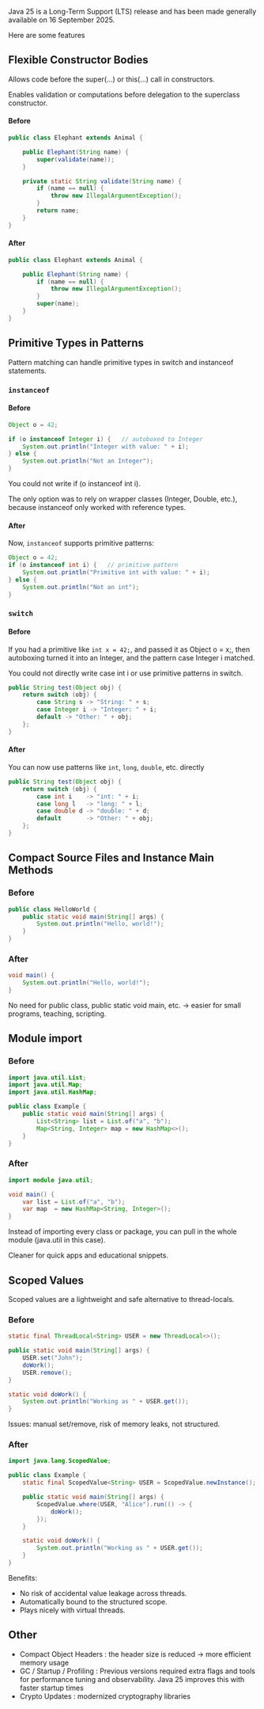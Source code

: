Java 25 is a Long-Term Support (LTS) release and has been made generally available on 16 September 2025.

Here are some features

## Flexible Constructor Bodies

Allows code before the super(...) or this(...) call in constructors.

Enables validation or computations before delegation to the superclass constructor.

#### Before

```java
public class Elephant extends Animal {

    public Elephant(String name) {
        super(validate(name));
    }

    private static String validate(String name) {
        if (name == null) {
            throw new IllegalArgumentException();
        }
        return name;
    }
}
```

#### After

```java
public class Elephant extends Animal {

    public Elephant(String name) {
        if (name == null) {
            throw new IllegalArgumentException();
        }
        super(name);
    }
}
```

## Primitive Types in Patterns

Pattern matching can handle primitive types in switch and instanceof statements.

### `instanceof`

#### Before

```java
Object o = 42;

if (o instanceof Integer i) {   // autoboxed to Integer
    System.out.println("Integer with value: " + i);
} else {
    System.out.println("Not an Integer");
}
```

You could not write if (o instanceof int i).

The only option was to rely on wrapper classes (Integer, Double, etc.), because instanceof only worked with reference types.

#### After

Now, `instanceof` supports primitive patterns:

```java
Object o = 42;
if (o instanceof int i) {   // primitive pattern
    System.out.println("Primitive int with value: " + i);
} else {
    System.out.println("Not an int");
}
```

### `switch`

#### Before

If you had a primitive like `int x = 42;`, and passed it as Object o = x;, then autoboxing turned it into an Integer, and the pattern case Integer i matched.

You could not directly write case int i or use primitive patterns in switch.

```java
public String test(Object obj) {
    return switch (obj) {
        case String s -> "String: " + s;
        case Integer i -> "Integer: " + i;
        default -> "Other: " + obj;
    };
}
```

#### After

You can now use patterns like `int`, `long`, `double`, etc. directly

```java
public String test(Object obj) {
    return switch (obj) {
        case int i    -> "int: " + i;
        case long l   -> "long: " + l;
        case double d -> "double: " + d;
        default       -> "Other: " + obj;
    };
}
```

## Compact Source Files and Instance Main Methods

### Before

```java
public class HelloWorld {
    public static void main(String[] args) {
        System.out.println("Hello, world!");
    }
}
```

### After

```java
void main() {
    System.out.println("Hello, world!");
}
```

No need for public class, public static void main, etc. → easier for small programs, teaching, scripting.

## Module import

### Before

```java
import java.util.List;
import java.util.Map;
import java.util.HashMap;

public class Example {
    public static void main(String[] args) {
        List<String> list = List.of("a", "b");
        Map<String, Integer> map = new HashMap<>();
    }
}

```

### After

```java
import module java.util;

void main() {
    var list = List.of("a", "b");
    var map  = new HashMap<String, Integer>();
}
```

Instead of importing every class or package, you can pull in the whole module (java.util in this case).

Cleaner for quick apps and educational snippets.

## Scoped Values

Scoped values are a lightweight and safe alternative to thread-locals.

### Before

```java
static final ThreadLocal<String> USER = new ThreadLocal<>();

public static void main(String[] args) {
    USER.set("John");
    doWork();
    USER.remove();
}

static void doWork() {
    System.out.println("Working as " + USER.get());
}
```

Issues: manual set/remove, risk of memory leaks, not structured.

### After

```java
import java.lang.ScopedValue;

public class Example {
    static final ScopedValue<String> USER = ScopedValue.newInstance();

    public static void main(String[] args) {
        ScopedValue.where(USER, "Alice").run(() -> {
            doWork();
        });
    }

    static void doWork() {
        System.out.println("Working as " + USER.get());
    }
}
```

Benefits:

- No risk of accidental value leakage across threads.
- Automatically bound to the structured scope.
- Plays nicely with virtual threads.

## Other

- Compact Object Headers : the header size is reduced -> more efficient memory usage
- GC / Startup / Profiling : Previous versions required extra flags and tools for performance tuning and observability. Java 25 improves this with faster startup times
- Crypto Updates : modernized cryptography libraries
